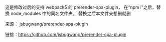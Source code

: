 这是修改过后的支持 webpack5 的 prerender-spa-plugin，
在“npm i”之后，替换 node_modules 中的同名文件夹。
替换之后本文件夹想删就删

来源： jsbugwang/prerender-spa-plugin

链接：https://github.com/jsbugwang/prerender-spa-plugin
